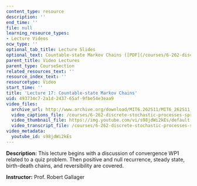 ```yaml
---
content_type: resource
description: ''
end_time: ''
file: null
learning_resource_types:
- Lecture Videos
ocw_type: ''
optional_tab_title: Lecture Slides
optional_text: Countable-state Markov Chains ([PDF](/courses/6-262-discrete-stochastic-processes-spring-2011/resources/mit6_262s11_lec17))
parent_title: Video Lectures
parent_type: CourseSection
related_resources_text: ''
resource_index_text: ''
resourcetype: Video
start_time: ''
title: 'Lecture 17: Countable-state Markov Chains'
uid: 493734c7-2a1d-2437-65af-9fbe54e3eaa9
video_files:
  archive_url: http://www.archive.org/download/MIT6.262S11/MIT6_262S11_lec17_300k.mp4
  video_captions_file: /courses/6-262-discrete-stochastic-processes-spring-2011/8c73c53445215e9b87ea9243895c1f81_s98jdWi2kEs.vtt
  video_thumbnail_file: https://img.youtube.com/vi/s98jdWi2kEs/default.jpg
  video_transcript_file: /courses/6-262-discrete-stochastic-processes-spring-2011/db43826ca25597b5cbbc78230cec4e63_s98jdWi2kEs.pdf
video_metadata:
  youtube_id: s98jdWi2kEs
---
```


**Description:** This lecture begins with a discussion of convergence WP1 related to a quiz problem. Then positive and null recurrence, steady state, birth-death chains, and reversibility are covered.

**Instructor:** Prof. Robert Gallager




